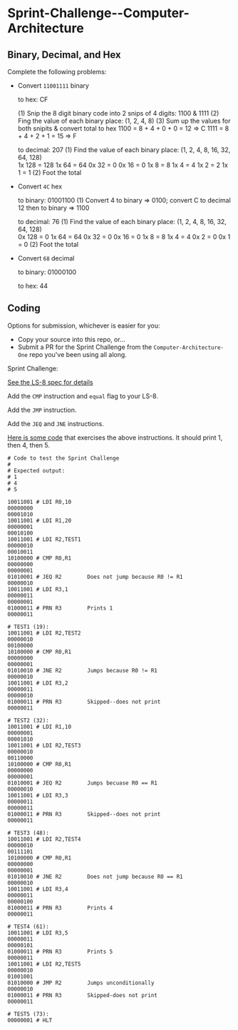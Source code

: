 # Sprint-Challenge--Computer-Architecture

## Binary, Decimal, and Hex

Complete the following problems:

* Convert `11001111` binary
        
    to hex: CF
   
    (1) Snip the 8 digit binary code into 2 snips of 4 digits: 1100 & 1111
    (2) Fing the value of each binary place: (1, 2, 4, 8)
    (3) Sum up the values for both snipits & convert total to hex
        1100 = 8 + 4 + 0 + 0 = 12 => C
        1111 = 8 + 4 + 2 + 1 = 15 => F

    to decimal: 207
    (1) Find the value of each binary place: (1, 2, 4, 8, 16, 32, 64, 128)    
        1x 128 = 128
        1x 64  =  64
        0x 32  =   0
        0x 16  =   0
        1x 8   =   8
        1x 4   =   4
        1x 2   =   2
        1x 1   =   1
    (2) Foot the total
        



* Convert `4C` hex

    to binary: 01001100
    (1) Convert 4 to binary => 0100; convert C to decimal 12 then to binary => 1100 

    to decimal: 76
    (1) Find the value of each binary place: (1, 2, 4, 8, 16, 32, 64, 128)    
        0x 128 =  0
        1x 64  =  64
        0x 32  =   0
        0x 16  =   0
        1x 8   =   8
        1x 4   =   4
        0x 2   =   0
        0x 1   =   0
    (2) Foot the total

* Convert `68` decimal

    to binary: 01000100

    to hex: 44



## Coding

Options for submission, whichever is easier for you:

* Copy your source into this repo, or...
* Submit a PR for the Sprint Challenge from the `Computer-Architecture-One` repo
  you've been using all along.

Sprint Challenge:

[See the LS-8 spec for details](https://github.com/LambdaSchool/Computer-Architecture-One/blob/master/LS8-SPEC.md)

Add the `CMP` instruction and `equal` flag to your LS-8.

Add the `JMP` instruction.

Add the `JEQ` and `JNE` instructions.


[Here is some code](sctest.ls8) that exercises the above instructions. It should
print 1, then 4, then 5.

```
# Code to test the Sprint Challenge
#
# Expected output:
# 1
# 4
# 5

10011001 # LDI R0,10
00000000
00001010
10011001 # LDI R1,20
00000001
00010100
10011001 # LDI R2,TEST1
00000010
00010011
10100000 # CMP R0,R1
00000000
00000001
01010001 # JEQ R2        Does not jump because R0 != R1
00000010
10011001 # LDI R3,1
00000011
00000001
01000011 # PRN R3        Prints 1
00000011

# TEST1 (19):
10011001 # LDI R2,TEST2
00000010
00100000
10100000 # CMP R0,R1
00000000
00000001
01010010 # JNE R2        Jumps because R0 != R1
00000010
10011001 # LDI R3,2
00000011
00000010
01000011 # PRN R3        Skipped--does not print
00000011

# TEST2 (32):
10011001 # LDI R1,10
00000001
00001010
10011001 # LDI R2,TEST3
00000010
00110000
10100000 # CMP R0,R1
00000000
00000001
01010001 # JEQ R2        Jumps becuase R0 == R1
00000010
10011001 # LDI R3,3
00000011
00000011
01000011 # PRN R3        Skipped--does not print
00000011

# TEST3 (48):
10011001 # LDI R2,TEST4
00000010
00111101
10100000 # CMP R0,R1
00000000
00000001
01010010 # JNE R2        Does not jump because R0 == R1
00000010
10011001 # LDI R3,4
00000011
00000100
01000011 # PRN R3        Prints 4
00000011

# TEST4 (61):
10011001 # LDI R3,5
00000011
00000101
01000011 # PRN R3        Prints 5
00000011
10011001 # LDI R2,TEST5
00000010
01001001
01010000 # JMP R2        Jumps unconditionally
00000010
01000011 # PRN R3        Skipped-does not print
00000011

# TEST5 (73):
00000001 # HLT
```

